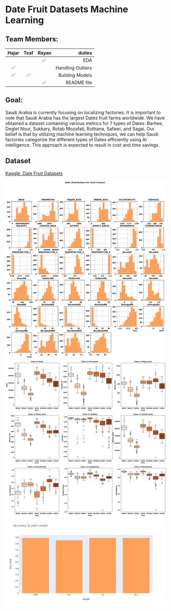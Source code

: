# Date Fruit Datasets Machine Learning


## Team Members:
| **Hajar** | **Teaf** | **Rayan** | duties
|:---------:|:--------:|:---------:|------:
|                  |                  |:white_check_mark:|EDA
|:white_check_mark:|                | |Handling Outliers
|:white_check_mark:|:white_check_mark:| |Building Models
|                  |                  |:white_check_mark:|README file


## Goal:
Saudi Arabia is currently focusing on localizing factories. It is important to note that Saudi Arabia has the largest Dates fruit farms worldwide. We have obtained a dataset containing various metrics for 7 types of Dates: Barhee, Deglet Nour, Sukkary, Rotab Mozafati, Ruthana, Safawi, and Sagai. Our belief is that by utilizing machine learning techniques, we can help Saudi factories categorize the different types of Dates efficiently using AI intelligence. This approach is expected to result in cost and time savings.


## Dataset 
 [Kaggle: Date Fruit Datasets](https://www.kaggle.com/datasets/muratkokludataset/date-fruit-datasets)

<img src='pic/1.png'>
<img src='pic/2.png'>
<img src='pic/6.png'>
